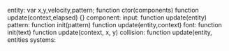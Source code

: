 entity:
    var x,y,velocity,pattern;
    function ctor(components)
    function update(context,elapsed) {}
component:
    input:
        function update(entity)
    pattern:
        function init(pattern)
        function update(entity,context)
    font:
        function init(text)
        function update(context, x, y)
    collision:
        function update(entity, entities
systems:
    